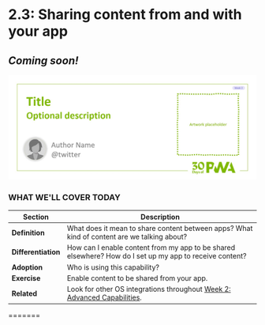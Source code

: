 # 2.3: Sharing content from and with your app

## *Coming soon!*

![Placeholder Banner Only. Replace when final assets ready.](_media/week2-placeholder.jpg)

### WHAT WE'LL COVER TODAY

| Section | Description |
| ------- | ----------- |
| **Definition** | What does it mean to share content between apps? What kind of content are we talking about? |
| **Differentiation** | How can I enable content from my app to be shared elsewhere? How do I set up my app to receive content? |
| **Adoption** | Who is using this capability? |
| **Exercise** | Enable content to be shared from your app. |
| **Related** | Look for other OS integrations throughout [Week 2: Advanced Capabilities](../advanced-capabilities). |
=======
